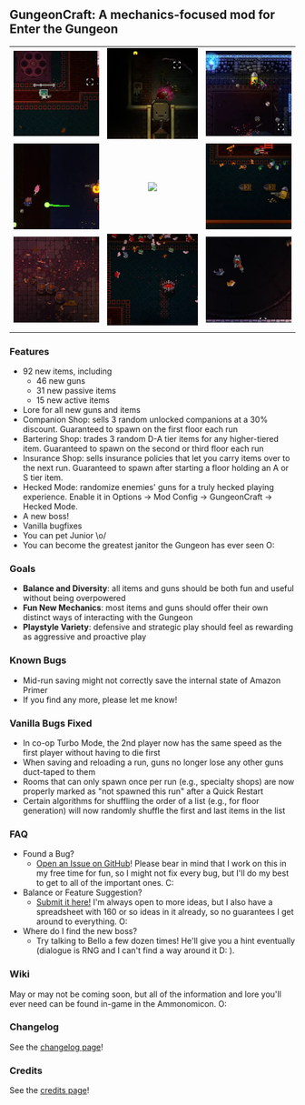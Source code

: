 ## GungeonCraft: A mechanics-focused mod for Enter the Gungeon

|                                 |                                       |                                      |
| -------------                   | :-------------:                       | :-------------:                      |
| ![](previews/clip6-hecked.webp) | ![](previews/clip7-magunet.webp)      | ![](previews/clip8-spinning.webp)    |
| ![](previews/clip5-volley.webp) | ![](previews/clip9-jojo.webp)         | ![](previews/clip1-the-slap.webp)    |
| ![](previews/clip4-zoom.webp)   | ![](previews/clip3-janitor-time.webp) | ![](previews/clip2-pet-da-wolf.webp) |
|                                 |                                       |                                      |

### Features

- 92 new items, including
	+ 46 new guns
	+ 31 new passive items
	+ 15 new active items
- Lore for all new guns and items
- Companion Shop: sells 3 random unlocked companions at a 30% discount. Guaranteed to spawn on the first floor each run
- Bartering Shop: trades 3 random D-A tier items for any higher-tiered item. Guaranteed to spawn on the second or third floor each run
- Insurance Shop: sells insurance policies that let you carry items over to the next run. Guaranteed to spawn after starting a floor holding an A or S tier item.
- Hecked Mode: randomize enemies' guns for a truly hecked playing experience. Enable it in Options -> Mod Config -> GungeonCraft -> Hecked Mode.
- A new boss!
- Vanilla bugfixes
- You can pet Junior \o/
- You can become the greatest janitor the Gungeon has ever seen O:

### Goals

- **Balance and Diversity**: all items and guns should be both fun and useful without being overpowered
- **Fun New Mechanics**: most items and guns should offer their own distinct ways of interacting with the Gungeon
- **Playstyle Variety**: defensive and strategic play should feel as rewarding as aggressive and proactive play

### Known Bugs
* Mid-run saving might not correctly save the internal state of Amazon Primer
* If you find any more, please let me know!

### Vanilla Bugs Fixed
* In co-op Turbo Mode, the 2nd player now has the same speed as the first player without having to die first
* When saving and reloading a run, guns no longer lose any other guns duct-taped to them
* Rooms that can only spawn once per run (e.g., specialty shops) are now properly marked as "not spawned this run" after a Quick Restart
* Certain algorithms for shuffling the order of a list (e.g., for floor generation) will now randomly shuffle the first and last items in the list

### FAQ

* Found a Bug?
	- [Open an Issue on GitHub](https://github.com/pcrain/GungeonCraft/issues)! Please bear in mind that I work on this in my free time for fun, so I might not fix every bug, but I'll do my best to get to all of the important ones. C:
* Balance or Feature Suggestion?
	- [Submit it here!](https://github.com/pcrain/GungeonCraft/issues/1) I'm always open to more ideas, but I also have a spreadsheet with 160 or so ideas in it already, so no guarantees I get around to everything. O:
* Where do I find the new boss?
	- Try talking to Bello a few dozen times! He'll give you a hint eventually (dialogue is RNG and I can't find a way around it D: ).

### Wiki

May or may not be coming soon, but all of the information and lore you'll ever need can be found in-game in the Ammonomicon. O:

### Changelog

See the [changelog page](https://github.com/pcrain/GungeonCraft/blob/master/changelog.md)!

### Credits

See the [credits page](https://github.com/pcrain/GungeonCraft/blob/master/credits.md)!
